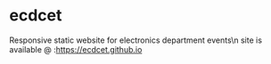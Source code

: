 # ecdcet
Responsive static website for electronics department events\n
site is available @ :https://ecdcet.github.io

